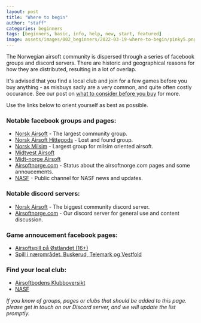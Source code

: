 ```yaml
---
layout: post
title: "Where to begin"
author: "staff"
categories: beginners
tags: [beginners, basic, info, help, new, start, featured]
image: assets/images/002_beginners/2022-03-19-where-to-begin/pinky5.png
---
```


The Norwegian airsoft community is dispersed through a series of facebook groups and discord servers. 
There are historic and geographical reasons for how they are distributed, resulting in a lot of overlap.

It's advised that you find a local club and join for a few games before you buy anything - as misbuys sadly are a very common, and quite often costly occurance. 
See our post on [what to consider before you buy](../before-you-buy) for more.

Use the links below to orient yourself as best as possible.

### Notable facebook groups and pages:

* [Norsk Airsoft](https://www.facebook.com/groups/2345948168/) - The largest community group.
* [Norsk Airsoft Hittegods](https://www.facebook.com/groups/556696031711353/) - Lost and found group.
* [Norsk Milsim](https://www.facebook.com/groups/norskmilsim/) - Largest group for milsim oriented airsoft.
* [Midtvest Airsoft](https://www.facebook.com/groups/1374368922868849) 
* [Midt-norge Airsoft](https://www.facebook.com/groups/midt.norge.airsoft) 
* [Airsoftnorge.com](https://www.facebook.com/AirsoftNorge) - Status about the airsoftnorge.com pages and some annoucements.
* [NASF](https://www.facebook.com/norairsoft) -  Public channel for NASF news and updates.


### Notable discord servers:

* [Norsk Airsoft](https://discord.gg/5HdH32e35E) - The biggest community discord server.
* [Airsoftnorge.com](https://discord.gg/eQafMF6PGQ) - Our discord server for general use and content discussion.


### Game annoucement facebook pages:

* [Airsoftspill på Østlandet (16+)](https://www.facebook.com/groups/142941056177706/) 
* [Spill i nærområdet. Buskerud, Telemark og Vestfold](https://www.facebook.com/groups/1524197147800307)


### Find your local club:

* [Airsoftbodens Klubboversikt](https://airsoftboden.no/sider/klubboversikt) 
* [NASF](https://www.nasf.no)



*If you know of groups, pages or clubs that should be added to this page. please get in touch on our Discord server, and we will update the list promptly.*
